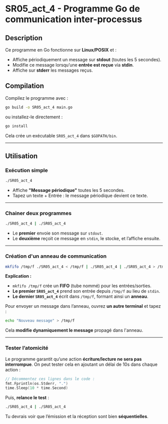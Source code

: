 # SR05_act_4 - Programme Go de communication inter-processus

## Description
Ce programme en Go fonctionne sur **Linux/POSIX** et :
- Affiche périodiquement un message sur **stdout** (toutes les 5 secondes).
- Modifie ce message lorsqu’une **entrée est reçue** via **stdin**.
- Affiche sur **stderr** les messages reçus.

##  Compilation
Compilez le programme avec :
```sh
go build -o SR05_act_4 main.go
```
ou installez-le directement :
```sh
go install
```
Cela crée un exécutable `SR05_act_4` dans `$GOPATH/bin`.

---

## Utilisation
### Exécution simple
```sh
./SR05_act_4
```
- Affiche **"Message périodique"** toutes les 5 secondes.
- Tapez un texte + Entrée : le message périodique devient ce texte.

---

###  Chainer deux programmes
```sh
./SR05_act_4 | ./SR05_act_4
```
- Le **premier** envoie son message sur `stdout`.
- Le **deuxième** reçoit ce message en `stdin`, le stocke, et l’affiche ensuite.

---

###  Création d'un anneau de communication
```sh
mkfifo /tmp/f ./SR05_act_4 < /tmp/f | ./SR05_act_4 | ./SR05_act_4 > /tmp/f
```
**Explication :**
- `mkfifo /tmp/f` crée un **FIFO** (tube nommé) pour les entrées/sorties.
- **Le premier `SR05_act_4`** prend son entrée depuis `/tmp/f` au lieu de `stdin`.
- **Le dernier `SR05_act_4`** écrit dans `/tmp/f`, formant ainsi un **anneau**.

Pour envoyer un message dans l’anneau, ouvrez **un autre terminal** et tapez :
```sh
echo "Nouveau message" > /tmp/f
```
Cela **modifie dynamiquement le message** propagé dans l'anneau.

---

### Tester l’atomicité
Le programme garantit qu’une action **écriture/lecture ne sera pas interrompue**.
On peut tester cela en ajoutant un délai de 10s dans chaque action :
```go
// Décommentez ces lignes dans le code :
fmt.Fprintln(os.Stderr, ".")
time.Sleep(10 * time.Second)
```
Puis, **relance le test** :
```sh
./SR05_act_4 | ./SR05_act_4
```
Tu devrais voir que l’émission et la réception sont bien **séquentielles**.

